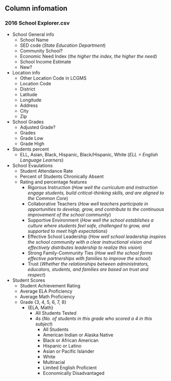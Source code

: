 ## Column infomation
### 2016 School Explorer.csv

- School General info
    - School Name
    - SED code (_State Education Department_)
    - Community School?
    - Economic Need Index (_the higher the index, the higher the need_)
    - School Income Estimate
    - New?
- Location info
    - Other Location Code in LCGMS
    - Location Code
    - District
    - Latitude
    - Longitude
    - Address
    - City
    - Zip
- School Grades
    - Adjusted Grade?
    - Grades
    - Grade Low
    - Grade High
- Students percent
    - ELL, Asian, Black, Hispanic, Black/Hispanic, White (_ELL = English Language Learners_)
- School Evaulations
    - Student Attendance Rate 
    - Percent of Students Chronically Absent
    - Rating and percentage features
        - Rigorous Instruction (_How well the curriculum and instruction engage students, build critical-thinking skills, and are aligned to the Common Core_)
        - Collaborative Teachers (_How well teachers participate in opportunities to develop, grow, and contribute to the continuous improvement of the school community_)
        - Supportive Environment (_How well the school establishes a culture where students feel safe, challenged to grow, and supported to meet high expectations_)
        - Effective School Leadership (_How well school leadership inspires the school community with a clear instructional vision and effectively distributes leadership to realize this vision_)
        - Strong Family-Community Ties (_How well the school forms effective partnerships with families to improve the school_)
        - Trust (_Whether the relationships between administrators, educators, students, and families are based on trust and respect_)
- Student Scores
    - Student Achievement Rating
    - Average ELA Proficiency
    - Average Math Proficiency
    - Grade {3, 4, 5, 6, 7, 8}
        - {ELA, Math}
            - All Students Tested
            - 4s (_No. of students in this grade who scored a 4 in this subject_)
                - All Students
                - American Indian or Alaska Native
                - Black or African American
                - Hispanic or Latino
                - Asian or Pacific Islander
                - White
                - Multiracial
                - Limited English Proficient
                - Economically Disadvantaged

